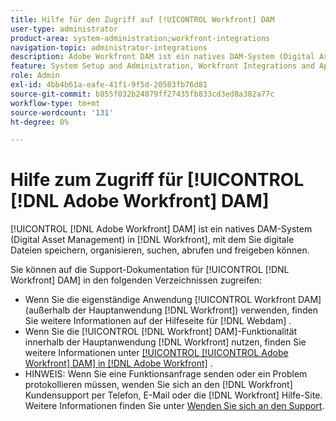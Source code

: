 ```yaml
---
title: Hilfe für den Zugriff auf [!UICONTROL Workfront] DAM
user-type: administrator
product-area: system-administration;workfront-integrations
navigation-topic: administrator-integrations
description: Adobe Workfront DAM ist ein natives DAM-System (Digital Asset Management) in Workfront, mit dem Sie digitale Dateien speichern, organisieren, suchen, abrufen und freigeben können.
feature: System Setup and Administration, Workfront Integrations and Apps
role: Admin
exl-id: 4bb4b61a-eafe-41f1-9f5d-20583fb76d81
source-git-commit: b855f032b24079ff27435fb833cd3ed8a382a77c
workflow-type: tm+mt
source-wordcount: '131'
ht-degree: 0%

---
```


# Hilfe zum Zugriff für [!UICONTROL [!DNL Adobe Workfront] DAM]

[!UICONTROL [!DNL Adobe Workfront] DAM] ist ein natives DAM-System (Digital Asset Management) in [!DNL Workfront], mit dem Sie digitale Dateien speichern, organisieren, suchen, abrufen und freigeben können.

Sie können auf die Support-Dokumentation für [!UICONTROL [!DNL Workfront] DAM] in den folgenden Verzeichnissen zugreifen:

* Wenn Sie die eigenständige Anwendung [!UICONTROL Workfront DAM] (außerhalb der Hauptanwendung [!DNL Workfront]) verwenden, finden Sie weitere Informationen auf der Hilfeseite für [!DNL Webdam] .
* Wenn Sie die [!UICONTROL [!DNL Workfront] DAM]-Funktionalität innerhalb der Hauptanwendung [!DNL Workfront] nutzen, finden Sie weitere Informationen unter [[!UICONTROL [!UICONTROL Adobe Workfront] DAM] in  [!DNL Adobe Workfront]](../../documents/workfront-dam-within-workfront/workfront-dam-in-workfrontt.md) .
* HINWEIS: Wenn Sie eine Funktionsanfrage senden oder ein Problem protokollieren müssen, wenden Sie sich an den [!DNL Workfront] Kundensupport per Telefon, E-Mail oder die [!DNL Workfront] Hilfe-Site. Weitere Informationen finden Sie unter [Wenden Sie sich an den Support](../../workfront-basics/tips-tricks-and-troubleshooting/contact-customer-support.md).
